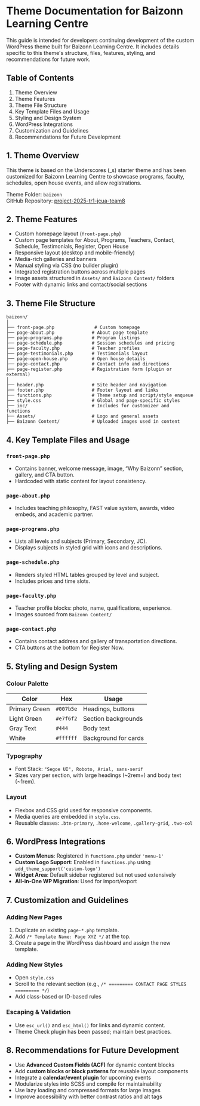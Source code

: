 # Theme Documentation for Baizonn Learning Centre 

This guide is intended for developers continuing development of the custom WordPress theme built for Baizonn Learning Centre. It includes details specific to this theme's structure, files, features, styling, and recommendations for future work.

## Table of Contents

1. Theme Overview
2. Theme Features
3. Theme File Structure
4. Key Template Files and Usage
5. Styling and Design System
6. WordPress Integrations
7. Customization and Guidelines
8. Recommendations for Future Development

## 1. Theme Overview

This theme is based on the Underscores (_s) starter theme and has been customized for Baizonn Learning Centre to showcase programs, faculty, schedules, open house events, and allow registrations.

Theme Folder: `baizonn`  
GitHub Repository: [project-2025-tr1-jcua-team8](https://github.com/cp3402-students/project-2025-tr1-jcua-team8)

## 2. Theme Features

- Custom homepage layout (`front-page.php`)
- Custom page templates for About, Programs, Teachers, Contact, Schedule, Testimonials, Register, Open House
- Responsive layout (desktop and mobile-friendly)
- Media-rich galleries and banners
- Manual styling via CSS (no builder plugin)
- Integrated registration buttons across multiple pages
- Image assets structured in `Assets/` and `Baizonn Content/` folders
- Footer with dynamic links and contact/social sections

## 3. Theme File Structure

```
baizonn/
│
├── front-page.php               # Custom homepage
├── page-about.php              # About page template
├── page-programs.php           # Program listings
├── page-schedule.php           # Session schedules and pricing
├── page-faculty.php            # Teacher profiles
├── page-testimonials.php       # Testimonials layout
├── page-open-house.php         # Open house details
├── page-contact.php            # Contact info and directions
├── page-register.php           # Registration form (plugin or external)
│
├── header.php                  # Site header and navigation
├── footer.php                  # Footer layout and links
├── functions.php               # Theme setup and script/style enqueue
├── style.css                   # Global and page-specific styles
├── inc/                        # Includes for customizer and functions
├── Assets/                     # Logo and general assets
├── Baizonn Content/            # Uploaded images used in content
```

## 4. Key Template Files and Usage

### `front-page.php`

- Contains banner, welcome message, image, “Why Baizonn” section, gallery, and CTA button.
- Hardcoded with static content for layout consistency.

### `page-about.php`

- Includes teaching philosophy, FAST value system, awards, video embeds, and academic partner.

### `page-programs.php`

- Lists all levels and subjects (Primary, Secondary, JC).
- Displays subjects in styled grid with icons and descriptions.

### `page-schedule.php`

- Renders styled HTML tables grouped by level and subject.
- Includes prices and time slots.

### `page-faculty.php`

- Teacher profile blocks: photo, name, qualifications, experience.
- Images sourced from `Baizonn Content/`

### `page-contact.php`

- Contains contact address and gallery of transportation directions.
- CTA buttons at the bottom for Register Now.

## 5. Styling and Design System

### Colour Palette

| Color         | Hex       | Usage                   |
|---------------|-----------|--------------------------|
| Primary Green | `#007b5e` | Headings, buttons        |
| Light Green   | `#e7f6f2` | Section backgrounds      |
| Gray Text     | `#444`    | Body text                |
| White         | `#ffffff` | Background for cards     |

### Typography

- Font Stack: `"Segoe UI", Roboto, Arial, sans-serif`
- Sizes vary per section, with large headings (~2rem+) and body text (~1rem).

### Layout

- Flexbox and CSS grid used for responsive components.
- Media queries are embedded in `style.css`.
- Reusable classes: `.btn-primary`, `.home-welcome`, `.gallery-grid`, `.two-col`

## 6. WordPress Integrations

- **Custom Menus**: Registered in `functions.php` under `'menu-1'`
- **Custom Logo Support**: Enabled in `functions.php` using `add_theme_support('custom-logo')`
- **Widget Area**: Default sidebar registered but not used extensively
- **All-in-One WP Migration**: Used for import/export

## 7. Customization and Guidelines

### Adding New Pages

1. Duplicate an existing `page-*.php` template.
2. Add `/* Template Name: Page XYZ */` at the top.
3. Create a page in the WordPress dashboard and assign the new template.

### Adding New Styles

- Open `style.css`
- Scroll to the relevant section (e.g., `/* ========= CONTACT PAGE STYLES ========= */`)
- Add class-based or ID-based rules

### Escaping & Validation

- Use `esc_url()` and `esc_html()` for links and dynamic content.
- Theme Check plugin has been passed; maintain best practices.

## 8. Recommendations for Future Development

- Use **Advanced Custom Fields (ACF)** for dynamic content blocks
- Add **custom blocks or block patterns** for reusable layout components
- Integrate a **calendar/event plugin** for upcoming events
- Modularize styles into SCSS and compile for maintainability
- Use lazy loading and compressed formats for large images
- Improve accessibility with better contrast ratios and alt tags